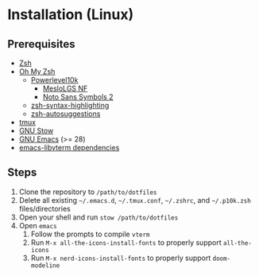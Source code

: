 # Installation (Linux)

## Prerequisites

* [Zsh](https://www.zsh.org/)
* [Oh My Zsh](https://ohmyz.sh/)
   * [Powerlevel10k](https://github.com/romkatv/powerlevel10k#oh-my-zsh)
	  * [MesloLGS NF](https://github.com/romkatv/powerlevel10k#fonts)
	  * [Noto Sans Symbols 2](https://fonts.google.com/noto/specimen/Noto+Sans+Symbols+2)
   * [zsh-syntax-highlighting](https://github.com/zsh-users/zsh-syntax-highlighting)
   * [zsh-autosuggestions](https://github.com/zsh-users/zsh-autosuggestions)
* [tmux](https://github.com/tmux/tmux)
* [GNU Stow](https://www.gnu.org/software/stow/)
* [GNU Emacs](https://www.gnu.org/software/emacs/) (>= 28)
* [emacs-libvterm dependencies](https://github.com/akermu/emacs-libvterm#requirements)

## Steps

1. Clone the repository to `/path/to/dotfiles`
1. Delete all existing `~/.emacs.d`, `~/.tmux.conf`, `~/.zshrc`, and `~/.p10k.zsh` files/directories
1. Open your shell and run `stow /path/to/dotfiles`
1. Open `emacs`
   1. Follow the prompts to compile `vterm`
   1. Run `M-x all-the-icons-install-fonts` to properly support `all-the-icons`
   1. Run `M-x nerd-icons-install-fonts` to properly support `doom-modeline`
